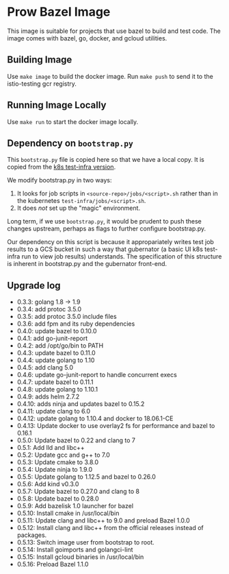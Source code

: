 # Prow Bazel Image

This image is suitable for projects that use bazel to build and test code. The image comes with bazel, go, docker, and gcloud utilities.

## Building Image

Use `make image` to build the docker image. Run `make push` to send it to the istio-testing gcr registry.

## Running Image Locally

Use `make run` to start the docker image locally.

## Dependency on `bootstrap.py`

This `bootstrap.py` file is copied here so that we have a local copy. It is copied from the [k8s test-infra version](https://github.com/kubernetes/test-infra/tree/master/jenkins).

We modify bootstrap.py in two ways:

1. It looks for job scripts in `<source-repo>/jobs/<script>.sh` rather than in the kubernetes `test-infra/jobs/<script>.sh`.
1. It does _not_ set up the "magic" environment.

Long term, if we use `bootstrap.py`, it would be prudent to push these changes upstream, perhaps as flags to further configure bootstrap.py.

Our dependency on this script is because it appropariately writes test job results to a GCS bucket in such a way that gubernator (a basic UI k8s test-infra run to view job results) understands. The specification of this structure is inherent in bootstrap.py and the gubernator front-end.

## Upgrade log

* 0.3.3: golang 1.8 -> 1.9
* 0.3.4: add protoc 3.5.0
* 0.3.5: add protoc 3.5.0 include files
* 0.3.6: add fpm and its ruby dependencies
* 0.4.0: update bazel to 0.10.0
* 0.4.1: add go-junit-report
* 0.4.2: add /opt/go/bin to PATH
* 0.4.3: update bazel to 0.11.0
* 0.4.4: update golang to 1.10
* 0.4.5: add clang 5.0
* 0.4.6: update go-junit-report to handle concurrent execs
* 0.4.7: update bazel to 0.11.1
* 0.4.8: update golang to 1.10.1
* 0.4.9: adds helm 2.7.2
* 0.4.10: adds ninja and updates bazel to 0.15.2
* 0.4.11: update clang to 6.0
* 0.4.12: update golang to 1.10.4 and docker to 18.06.1-CE
* 0.4.13: Update docker to use overlay2 fs for performance and bazel to 0.16.1
* 0.5.0: Update bazel to 0.22 and clang to 7
* 0.5.1: Add lld and libc++
* 0.5.2: Update gcc and g++ to 7.0
* 0.5.3: Update cmake to 3.8.0
* 0.5.4: Update ninja to 1.9.0
* 0.5.5: Update golang to 1.12.5 and bazel to 0.26.0
* 0.5.6: Add kind v0.3.0
* 0.5.7: Update bazel to 0.27.0 and clang to 8
* 0.5.8: Update bazel to 0.28.0
* 0.5.9: Add bazelisk 1.0 launcher for bazel
* 0.5.10: Install cmake in /usr/local/bin
* 0.5.11: Update clang and libc++ to 9.0 and preload Bazel 1.0.0
* 0.5.12: Install clang and libc++ from the official releases instead of packages.
* 0.5.13: Switch image user from bootstrap to root.
* 0.5.14: Install goimports and golangci-lint
* 0.5.15: Install gcloud binaries in /usr/local/bin
* 0.5.16: Preload Bazel 1.1.0
